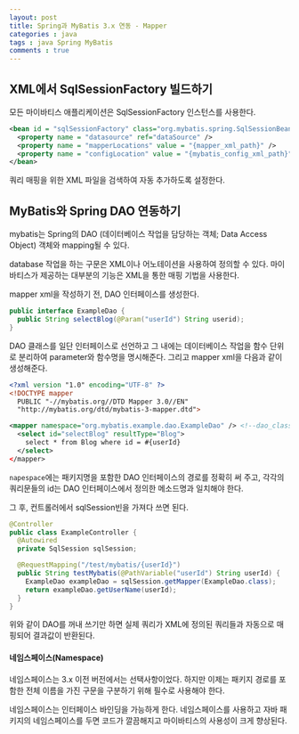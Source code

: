 ```yaml
---
layout: post
title: Spring과 MyBatis 3.x 연동 - Mapper
categories : java
tags : java Spring MyBatis
comments : true
---
```


## XML에서 SqlSessionFactory 빌드하기

모든 마이바티스 애플리케이션은 SqlSessionFactory 인스턴스를 사용한다.


```xml
<bean id = "sqlSessionFactory" class="org.mybatis.spring.SqlSessionBean">
  <property name = "datasource" ref="dataSource" />
  <property name = "mapperLocations" value = "{mapper_xml_path}" />
  <property name = "configLocation" value = "{mybatis_config_xml_path}" />
</bean>
```

쿼리 매핑을 위한 XML 파일을 검색하여 자동 추가하도록 설정한다.

## MyBatis와 Spring DAO 연동하기

mybatis는 Spring의 DAO (데이터베이스 작업을 담당하는 객체; Data Access Object) 객체와 mapping될 수 있다.

database 작업을 하는 구문은 XML이나 어노테이션을 사용하여 정의할 수 있다. 마이바티스가 제공하는 대부분의 기능은 XML을 통한 매핑 기법을 사용한다.

mapper xml을 작성하기 전, DAO 인터페이스를 생성한다.

```java
public interface ExampleDao {
  public String selectBlog(@Param("userId") String userid);
}
```

DAO 클래스를 일단 인터페이스로 선언하고 그 내에는 데이터베이스 작업을 함수 단위로 분리하여 parameter와 함수명을 명시해준다. 그리고 mapper xml을 다음과 같이 생성해준다.

```xml
<?xml version "1.0" encoding="UTF-8" ?>
<!DOCTYPE mapper
  PUBLIC "-//mybatis.org//DTD Mapper 3.0//EN"
  "http://mybatis.org/dtd/mybatis-3-mapper.dtd">

<mapper namespace="org.mybatis.example.dao.ExampleDao" /> <!--dao_class_path-->
  <select id="selectBlog" resultType="Blog">
    select * from Blog where id = #{userId}
  </select>
</mapper>
```

`napespace`에는 패키지명을 포함한 DAO 인터페이스의 경로를 정확히 써 주고, 각각의 쿼리문들의 id는 DAO 인터페이스에서 정의한 메소드명과 일치해야 한다.

그 후, 컨트롤러에서 sqlSession빈을 가져다 쓰면 된다.

```java
@Controller
public class ExampleController {
  @Autowired
  private SqlSession sqlSession;

  @RequestMapping("/test/mybatis/{userId}")
  public String testMybatis(@PathVariable("userId") String userId) {
    ExampleDao exampleDao = sqlSession.getMapper(ExampleDao.class);
    return exampleDao.getUserName(userId);
  }
}
```

위와 같이 DAO를 꺼내 쓰기만 하면 실제 쿼리가 XML에 정의된 쿼리들과 자동으로 매핑되어 결과값이 반환된다.

#### 네임스페이스(Namespace)
네임스페이스는 3.x 이전 버전에서는 선택사항이었다. 하지만 이제는 패키지 경로를 포함한 전체 이름을 가진 구문을 구분하기 위해 필수로 사용해야 한다.

네임스페이스는 인터페이스 바인딩을 가능하게 한다. 네임스페이스를 사용하고 자바 패키지의 네임스페이스를 두면 코드가 깔끔해지고 마이바티스의 사용성이 크게 향상된다.
